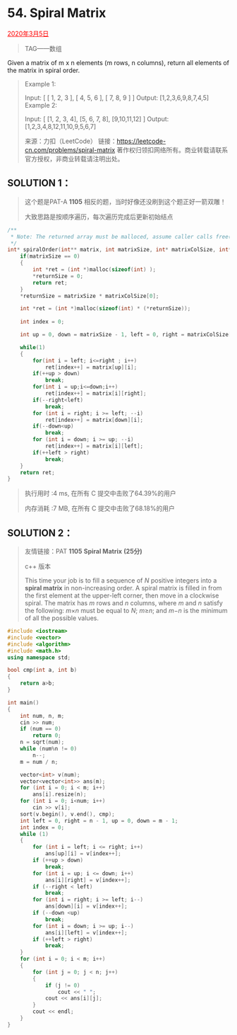 # 54. Spiral Matrix

<font color = #FF0000><u>2020年3月5日</u></font>

> TAG——数组

Given a matrix of m x n elements (m rows, n columns), return all elements of the matrix in spiral order.





> Example 1:
>
> Input:
> [
>    [ 1, 2, 3 ],
>    [ 4, 5, 6 ],
>    [ 7, 8, 9 ]
> ]
>Output: [1,2,3,6,9,8,7,4,5]
> Example 2:
> 
>   Input:
>   [
>     [1, 2, 3, 4],
>   [5, 6, 7, 8],
>   [9,10,11,12]
>]
> Output: [1,2,3,4,8,12,11,10,9,5,6,7]
> 
>   来源：力扣（LeetCode）
>   链接：https://leetcode-cn.com/problems/spiral-matrix
>   著作权归领扣网络所有。商业转载请联系官方授权，非商业转载请注明出处。

## SOLUTION 1：

> 这个题是PAT-A **1105** 相反的题，当时好像还没刷到这个题正好一箭双雕！
>
> 大致思路是按顺序遍历，每次遍历完成后更新初始结点

```c
/**
 * Note: The returned array must be malloced, assume caller calls free().
 */
int* spiralOrder(int** matrix, int matrixSize, int* matrixColSize, int* returnSize){
    if(matrixSize == 0)
    {
        int *ret = (int *)malloc(sizeof(int) );
        *returnSize = 0;
        return ret;
    }
	*returnSize = matrixSize * matrixColSize[0];

	int *ret = (int *)malloc(sizeof(int) * (*returnSize));
	
	int index = 0;

	int up = 0, down = matrixSize - 1, left = 0, right = matrixColSize[0] - 1;

	while(1)
	{
		for(int i = left; i<=right ; i++)
			ret[index++] = matrix[up][i];
		if(++up > down)
			break;
		for(int i = up;i<=down;i++)
			ret[index++] = matrix[i][right];
		if(--right<left)
			break;
		for (int i = right; i >= left; --i)
			ret[index++] = matrix[down][i];
		if(--down<up)
			break;
		for (int i = down; i >= up; --i)
			ret[index++] = matrix[i][left];
		if(++left > right)
			break;
	}
	return ret;
}
```

> 执行用时 :4 ms, 在所有 C 提交中击败了64.39%的用户
>
> 内存消耗 :7 MB, 在所有 C 提交中击败了68.18%的用户

## SOLUTION 2：

> 友情链接：PAT  **1105** **Spiral Matrix** **(25****分****)**
>
> c++ 版本
>
> This time your job is to fill a sequence of *N* positive integers into a **spiral matrix** in non-increasing order. A spiral matrix is filled in from the first element at the upper-left corner, then move in a clockwise spiral. The matrix has *m* rows and *n* columns, where *m* and *n* satisfy the following: *m*×*n* must be equal to *N*; *m*≥*n*; and *m*−*n* is the minimum of all the possible values.

```c++
#include <iostream>
#include <vector>
#include <algorithm>
#include <math.h>
using namespace std;

bool cmp(int a, int b)
{
	return a>b;
}

int main()
{
	int num, n, m;
	cin >> num;
	if (num == 0)
		return 0;
	n = sqrt(num);
	while (num%n != 0)
		n--;
	m = num / n;

	vector<int> v(num);
	vector<vector<int>> ans(m);
	for (int i = 0; i < m; i++)
		ans[i].resize(n);
	for (int i = 0; i<num; i++)
		cin >> v[i];
	sort(v.begin(), v.end(), cmp);
	int left = 0, right = n - 1, up = 0, down = m - 1;
	int index = 0;
	while (1)
	{
		for (int i = left; i <= right; i++)
			ans[up][i] = v[index++];
		if (++up > down)
			break;
		for (int i = up; i <= down; i++)
			ans[i][right] = v[index++];
		if (--right < left)
			break;
		for (int i = right; i >= left; i--)
			ans[down][i] = v[index++];
		if (--down <up)
			break;
		for (int i = down; i >= up; i--)
			ans[i][left] = v[index++];
		if (++left > right)
			break;
	}
	for (int i = 0; i < m; i++)
	{
		for (int j = 0; j < n; j++)
		{
			if (j != 0)
				cout << " ";
			cout << ans[i][j];
		}
		cout << endl;
	}
}

```

> 

